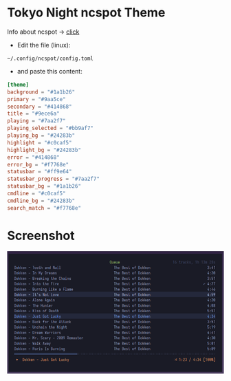 # Tokyo Night ncspot Theme

Info about ncspot -> [click](https://github.com/hrkfdn/ncspot)

* Edit the file (linux):
```
~/.config/ncspot/config.toml
```

* and paste this content:

```toml
[theme]
background = "#1a1b26"
primary = "#9aa5ce"
secondary = "#414868"
title = "#9ece6a"
playing = "#7aa2f7"
playing_selected = "#bb9af7"
playing_bg = "#24283b"
highlight = "#c0caf5"
highlight_bg = "#24283b"
error = "#414868"
error_bg = "#f7768e"
statusbar = "#ff9e64"
statusbar_progress = "#7aa2f7"
statusbar_bg = "#1a1b26"
cmdline = "#c0caf5"
cmdline_bg = "#24283b"
search_match = "#f7768e"
```

# Screenshot

![shot.png](shot.png)
